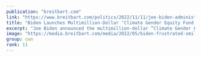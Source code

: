 ```yaml
---
publication: "breitbart.com"
link: "https://www.breitbart.com/politics/2022/11/11/joe-biden-administration-launches-multimillion-dollar-climate-gender-equity-fund/"
title: "Biden Launches Multimillion-Dollar ‘Climate Gender Equity Fund’"
excerpt: "Joe Biden announced the multimillion-dollar “Climate Gender Equity Fund” to address purported inequalities women face in climate finance."
image: "https://media.breitbart.com/media/2022/05/biden-frustrated-smile-AP-640x335.jpg"
group: con
rank: 11
---
```

